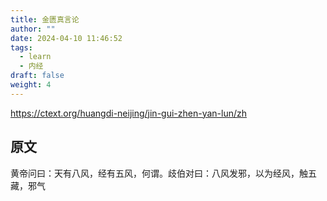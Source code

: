 ```yaml
---
title: 金匮真言论
author: ""
date: 2024-04-10 11:46:52
tags:
  - learn
  - 内经
draft: false
weight: 4
---
```

https://ctext.org/huangdi-neijing/jin-gui-zhen-yan-lun/zh
## 原文

黄帝问曰：天有八风，经有五风，何谓。歧伯对曰：八风发邪，以为经风，触五藏，邪气